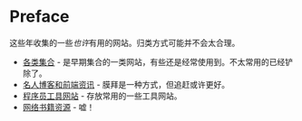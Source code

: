 # Preface

这些年收集的一些*也许*有用的网站。归类方式可能并不会太合理。

+ [各类集合](./Reference.md) - 是早期集合的一类网站，有些还是经常使用到。不太常用的已经铲除了。
+ [名人博客和前端资讯](./People-In-Konw.md) - 膜拜是一种方式，但追赶或许更好。
+ [程序员工具网站](./Tools-Resource.md) - 存放常用的一些工具网站。
+ [网络书籍资源](./Free-Book-Resources.md) - 嘘！